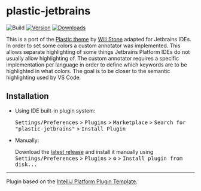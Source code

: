 # plastic-jetbrains

![Build](https://github.com/barfurth/plastic-jetbrains/workflows/Build/badge.svg)
[![Version](https://img.shields.io/jetbrains/plugin/v/PLUGIN_ID.svg)](https://plugins.jetbrains.com/plugin/PLUGIN_ID)
[![Downloads](https://img.shields.io/jetbrains/plugin/d/PLUGIN_ID.svg)](https://plugins.jetbrains.com/plugin/PLUGIN_ID)

<!-- Plugin description -->
This is a port of the [Plastic theme](https://plastictheme.com/) by [Will Stone](https://wstone.io/) adapted for
Jetbrains IDEs. In order to set some colors a custom annotator was implemented. This allows separate highlighting of
some things Jetbrains Platform IDEs do not usually allow highlighting of. The custom annotator requires a specific
implementation per language in order to define which keywords are to be highlighted in what colors. The goal is to
be closer to the semantic highlighting used by VS Code.
<!-- Plugin description end -->

## Installation

- Using IDE built-in plugin system:

  <kbd>Settings/Preferences</kbd> > <kbd>Plugins</kbd> > <kbd>Marketplace</kbd> > <kbd>Search for "plastic-jetbrains"</kbd> >
  <kbd>Install Plugin</kbd>

- Manually:

  Download the [latest release](https://github.com/barfurth/plastic-jetbrains/releases/latest) and install it manually using
  <kbd>Settings/Preferences</kbd> > <kbd>Plugins</kbd> > <kbd>⚙️</kbd> > <kbd>Install plugin from disk...</kbd>


---
Plugin based on the [IntelliJ Platform Plugin Template][template].

[template]: https://github.com/JetBrains/intellij-platform-plugin-template

